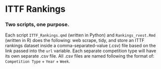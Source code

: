 # ITTF Rankings

### Two scripts, one purpose.

Each script `ITTF_Rankings.qmd` (written in Python) and `Rankings_rvest.Rmd` (written in R) does the following: web scrape, tidy, and store an ITTF rankings dataset inside a comma-separated-value (.csv) file based on the link passed into the `url` variable. Each separate competition type will have its own separate .csv file. All .csv files are named following the format of: `Competition Type` + `Year` + `Week`.